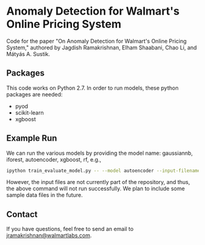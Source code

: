 # Anomaly Detection for Walmart's Online Pricing System

Code for the paper "On Anomaly Detection for Walmart's Online Pricing System," authored by Jagdish Ramakrishnan, Elham Shaabani, Chao Li, and Mátyás A. Sustik.

## Packages

This code works on Python 2.7. In order to run models, these python packages are needed:

- pyod
- scikit-learn
- xgboost

## Example Run

We can run the various models by providing the model name: gaussiannb, iforest, autoencoder, xgboost, rf, e.g.,

```bash
ipython train_evaluate_model.py -- --model autoencoder --input-filename input_data.pkl --output-filename autoencoder_output.pkl
```

However, the input files are not currently part of the repository, and thus, the above command will not run successfully. We plan to include some sample data files in the future.

## Contact

If you have questions, feel free to send an email to jramakrishnan@walmartlabs.com.
